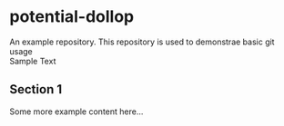 # potential-dollop
An example repository. This repository is used to demonstrae basic git usage  
Sample Text 

## Section 1
Some more example content here...
